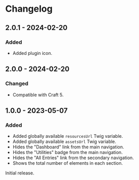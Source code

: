 # Changelog

## 2.0.1 - 2024-02-20

### Added
- Added plugin icon.

## 2.0.0 - 2024-02-20

### Changed
- Compatible with Craft 5.

## 1.0.0 - 2023-05-07

### Added
- Added globally available `resourcesUrl` Twig variable.
- Added globally available `assetsUrl` Twig variable.
- Hides the "Dashboard" link from the main navigation.
- Hides the "Utilities" badge from the main navigation.
- Hides the "All Entries" link from the secondary navigation.
- Shows the total number of elements in each section.

Initial release.
